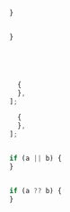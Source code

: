 

```ts
}


}
```


```ts





```




```ts
  {
  },
];

  {
  },
];
```






```ts

if (a || b) {
}
```


```ts

if (a ?? b) {
}
```






```ts

```


```ts

```








